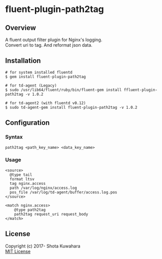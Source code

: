 # fluent-plugin-path2tag

## Overview
A fluent output filter plugin for Nginx's logging.  
Convert uri to tag. And reformat json data.

## Installation
```
# for system installed fluentd
$ gem install fluent-plugin-path2tag

# for td-agent (Legacy)
$ sudo /usr/lib64/fluent/ruby/bin/fluent-gem install ffluent-plugin-path2tag -v 1.0.2

# for td-agent2 (with fluentd v0.12)
$ sudo td-agent-gem install fluent-plugin-path2tag -v 1.0.2
```

## Configuration

### Syntax
```
path2tag <path_key_name> <data_key_name>
```

### Usage
```
<source>
  @type tail
  format ltsv
  tag nginx.access
  path /var/log/nginx/access.log
  pos_file /var/log/td-agent/buffer/access.log.pos
</source>

<match nginx.access>
    @type path2tag
    path2tag request_uri request_body
</match>
```

## License

Copyright (c) 2017- Shota Kuwahara  
[MIT License](http://opensource.org/licenses/MIT)

